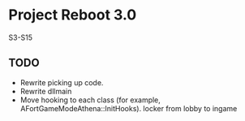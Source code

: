 # Project Reboot 3.0

S3-S15

## TODO

- Rewrite picking up code.
- Rewrite dllmain
- Move hooking to each class (for example, AFortGameModeAthena::InitHooks).
locker from lobby to ingame
